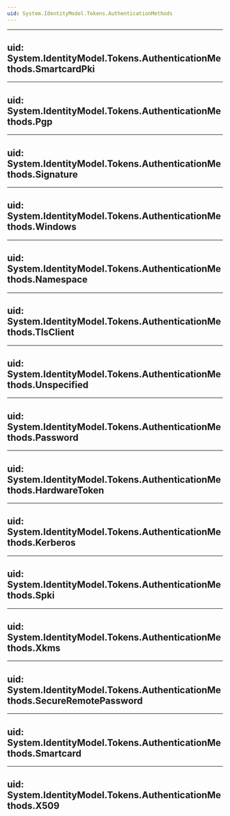 ```yaml
---
uid: System.IdentityModel.Tokens.AuthenticationMethods
---
```


---
uid: System.IdentityModel.Tokens.AuthenticationMethods.SmartcardPki
---

---
uid: System.IdentityModel.Tokens.AuthenticationMethods.Pgp
---

---
uid: System.IdentityModel.Tokens.AuthenticationMethods.Signature
---

---
uid: System.IdentityModel.Tokens.AuthenticationMethods.Windows
---

---
uid: System.IdentityModel.Tokens.AuthenticationMethods.Namespace
---

---
uid: System.IdentityModel.Tokens.AuthenticationMethods.TlsClient
---

---
uid: System.IdentityModel.Tokens.AuthenticationMethods.Unspecified
---

---
uid: System.IdentityModel.Tokens.AuthenticationMethods.Password
---

---
uid: System.IdentityModel.Tokens.AuthenticationMethods.HardwareToken
---

---
uid: System.IdentityModel.Tokens.AuthenticationMethods.Kerberos
---

---
uid: System.IdentityModel.Tokens.AuthenticationMethods.Spki
---

---
uid: System.IdentityModel.Tokens.AuthenticationMethods.Xkms
---

---
uid: System.IdentityModel.Tokens.AuthenticationMethods.SecureRemotePassword
---

---
uid: System.IdentityModel.Tokens.AuthenticationMethods.Smartcard
---

---
uid: System.IdentityModel.Tokens.AuthenticationMethods.X509
---
